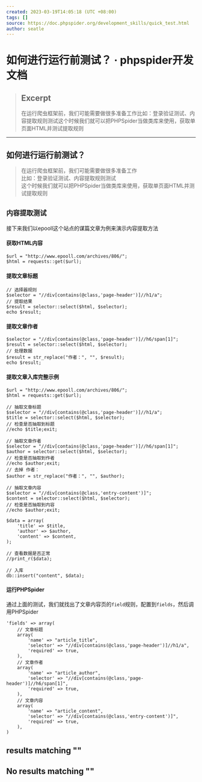 ```yaml
---
created: 2023-03-19T14:05:18 (UTC +08:00)
tags: []
source: https://doc.phpspider.org/development_skills/quick_test.html
author: seatle
---
```


# 如何进行运行前测试？ · phpspider开发文档

> ## Excerpt
> 在运行爬虫框架前，我们可能需要做很多准备工作比如：登录验证测试、内容提取规则测试这个时候我们就可以把PHPSpider当做类库来使用，获取单页面HTML并测试提取规则

---
## 如何进行运行前测试？

> 在运行爬虫框架前，我们可能需要做很多准备工作  
> 比如：登录验证测试、内容提取规则测试  
> 这个时候我们就可以把PHPSpider当做类库来使用，获取单页面HTML并测试提取规则

## `内容提取测试`

接下来我们以epooll这个站点的谋篇文章为例来演示内容提取方法

#### 获取HTML内容

```
$url = "http://www.epooll.com/archives/806/";
$html = requests::get($url);
```

#### 提取文章标题

```
// 选择器规则
$selector = "//div[contains(@class,'page-header')]//h1/a";
// 提取结果
$result = selector::select($html, $selector);
echo $result;
```

#### 提取文章作者

```
$selector = "//div[contains(@class,'page-header')]//h6/span[1]";
$result = selector::select($html, $selector);
// 处理数据
$result = str_replace("作者：", "", $result);
echo $result;
```

#### 提取文章入库完整示例

```
$url = "http://www.epooll.com/archives/806/";
$html = requests::get($url);

// 抽取文章标题
$selector = "//div[contains(@class,'page-header')]//h1/a";
$title = selector::select($html, $selector);
// 检查是否抽取到标题
//echo $title;exit;

// 抽取文章作者
$selector = "//div[contains(@class,'page-header')]//h6/span[1]";
$author = selector::select($html, $selector);
// 检查是否抽取到作者
//echo $author;exit;
// 去掉 作者：
$author = str_replace("作者：", "", $author);

// 抽取文章内容
$selector = "//div[contains(@class,'entry-content')]";
$content = selector::select($html, $selector);
// 检查是否抽取到内容
//echo $author;exit;

$data = array(
    'title' => $title,
    'author' => $author,
    'content' => $content,
);

// 查看数据是否正常
//print_r($data);

// 入库
db::insert("content", $data);
```

#### 运行PHPSpider

通过上面的测试，我们就找出了文章内容页的`field`规则，配置到`fields`，然后调用PHPSpider

```
'fields' => array(
    // 文章标题
    array(
        'name' => "article_title",
        'selector' => "//div[contains(@class,'page-header')]//h1/a",
        'required' => true,
    ),
    // 文章作者
    array(
        'name' => "article_author",
        'selector' => "//div[contains(@class,'page-header')]//h6/span[1]",
        'required' => true,
    ),
    // 文章内容
    array(
        'name' => "article_content",
        'selector' => "//div[contains(@class,'entry-content')]",
        'required' => true,
    ),
)
```

## results matching ""

## No results matching ""
